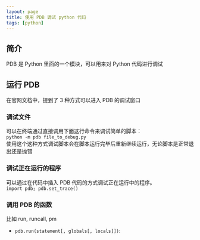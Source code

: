 ```yaml
---
layout: page
title: 使用 PDB 调试 python 代码
tags: [python]
---
```


## 简介
PDB 是 Python 里面的一个模块，可以用来对 Python 代码进行调试

## 运行 PDB

在官网文档中，提到了 3 种方式可以进入 PDB 的调试窗口

### 调试文件

可以在终端通过直接调用下面这行命令来调试简单的脚本：  
`python -m pdb file_to_debug.py`  
使用这个这种方式调试脚本会在脚本运行完毕后重新继续运行，无论脚本是正常退出还是抛错

### 调试正在运行的程序

 可以通过在代码中插入 PDB 代码的方式调试正在运行中的程序。  
 `import pdb; pdb.set_trace()`

### 调用 PDB 的函数

比如 run, runcall, pm
- `pdb.run(statement[, globals[, locals]])`: 

